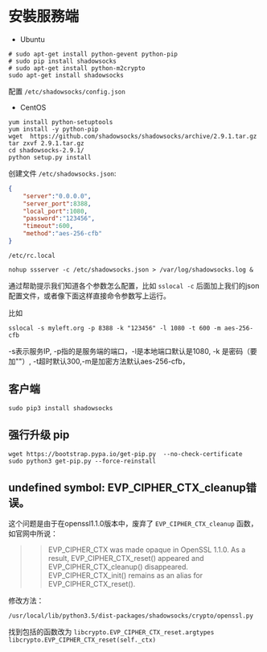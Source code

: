 # 安裝服務端

* Ubuntu

```shell
# sudo apt-get install python-gevent python-pip
# sudo pip install shadowsocks
# sudo apt-get install python-m2crypto
sudo apt-get install shadowsocks
```

配置 `/etc/shadowsocks/config.json`

* CentOS

```shell
yum install python-setuptools
yum install -y python-pip
wget  https://github.com/shadowsocks/shadowsocks/archive/2.9.1.tar.gz
tar zxvf 2.9.1.tar.gz 
cd shadowsocks-2.9.1/
python setup.py install
```

创建文件
`/etc/shadowsocks.json`:
```json
{
    "server":"0.0.0.0",
    "server_port":8388,
    "local_port":1080,
    "password":"123456",
    "timeout":600,
    "method":"aes-256-cfb"
}
```

`/etc/rc.local`
```shell
nohup ssserver -c /etc/shadowsocks.json > /var/log/shadowsocks.log &
```
通过帮助提示我们知道各个参数怎么配置，比如 `sslocal -c` 后面加上我们的json配置文件，或者像下面这样直接命令参数写上运行。

比如
```shell
sslocal -s myleft.org -p 8388 -k "123456" -l 1080 -t 600 -m aes-256-cfb
```
-s表示服务IP, -p指的是服务端的端口，-l是本地端口默认是1080, -k 是密码（要加""）, -t超时默认300,-m是加密方法默认aes-256-cfb，

## 客户端

```shell
sudo pip3 install shadowsocks
```

## 强行升级 pip

```shell
wget https://bootstrap.pypa.io/get-pip.py  --no-check-certificate
sudo python3 get-pip.py --force-reinstall
```

##  undefined symbol: EVP_CIPHER_CTX_cleanup错误。

这个问题是由于在openssl1.1.0版本中，废弃了 `EVP_CIPHER_CTX_cleanup` 函数，如官网中所说：

>> EVP_CIPHER_CTX was made opaque in OpenSSL 1.1.0. As a result, EVP_CIPHER_CTX_reset() appeared and EVP_CIPHER_CTX_cleanup() disappeared. 
>> EVP_CIPHER_CTX_init() remains as an alias for EVP_CIPHER_CTX_reset().


修改方法：

`/usr/local/lib/python3.5/dist-packages/shadowsocks/crypto/openssl.py` 

找到包括的函数改为 
`libcrypto.EVP_CIPHER_CTX_reset.argtypes`
`libcrypto.EVP_CIPHER_CTX_reset(self._ctx)`
